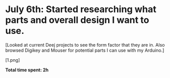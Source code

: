 # July 6th: Started researching what parts and overall design I want to use.

[Looked at current Deej projects to see the form factor that they are in. Also browsed Digikey and Mouser for potential parts I can use with my Arduino.]

[1.png]

**Total time spent: 2h**